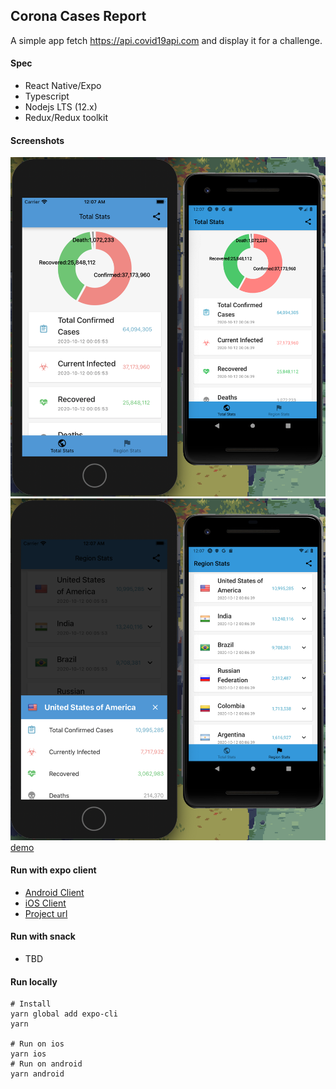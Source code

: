 ## Corona Cases Report

A simple app fetch https://api.covid19api.com and display it for a challenge.

#### Spec

- React Native/Expo
- Typescript
- Nodejs LTS (12.x)
- Redux/Redux toolkit

#### Screenshots

![shoot1](./screenshots/1.png)
![shoot2](./screenshots/2.png)
[demo](./screenshots/demo.mp4)

#### Run with expo client

- [Android Client](https://play.google.com/store/apps/details?id=host.exp.exponent&referrer=www)
- [iOS Client](https://itunes.apple.com/app/apple-store/id982107779)
- [Project url](https://expo.io/@ike.chang/projects/corona-cases-report)

#### Run with snack

- TBD

#### Run locally

```
# Install
yarn global add expo-cli
yarn

# Run on ios
yarn ios
# Run on android
yarn android
```
